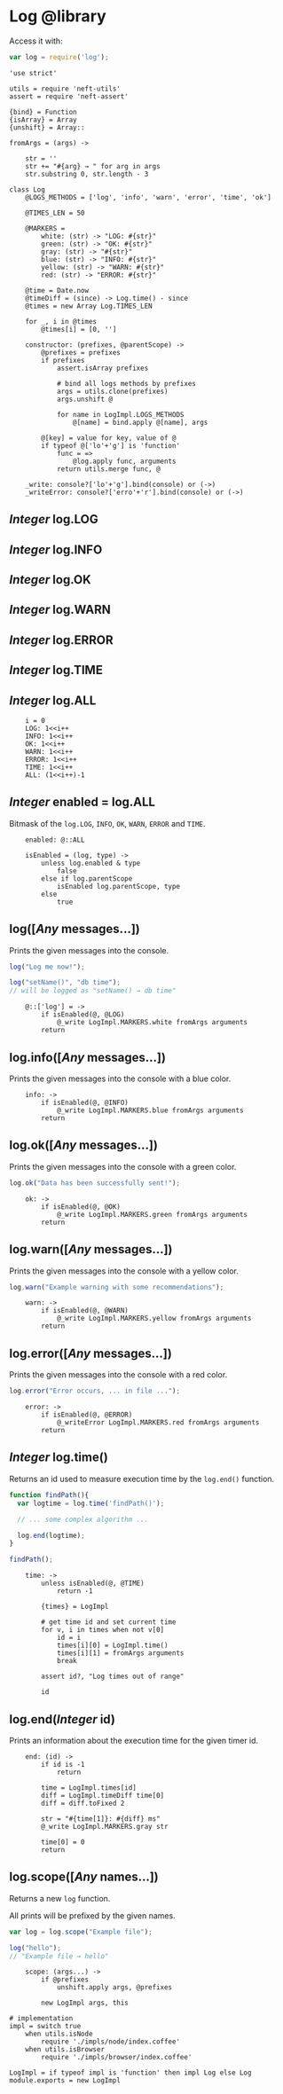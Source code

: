 Log @library
============

Access it with:
```javascript
var log = require('log');
```

	'use strict'

	utils = require 'neft-utils'
	assert = require 'neft-assert'

	{bind} = Function
	{isArray} = Array
	{unshift} = Array::

	fromArgs = (args) ->

		str = ''
		str += "#{arg} → " for arg in args
		str.substring 0, str.length - 3

	class Log
		@LOGS_METHODS = ['log', 'info', 'warn', 'error', 'time', 'ok']

		@TIMES_LEN = 50

		@MARKERS =
			white: (str) -> "LOG: #{str}"
			green: (str) -> "OK: #{str}"
			gray: (str) -> "#{str}"
			blue: (str) -> "INFO: #{str}"
			yellow: (str) -> "WARN: #{str}"
			red: (str) -> "ERROR: #{str}"

		@time = Date.now
		@timeDiff = (since) -> Log.time() - since
		@times = new Array Log.TIMES_LEN

		for _, i in @times
			@times[i] = [0, '']

		constructor: (prefixes, @parentScope) ->
			@prefixes = prefixes
			if prefixes
				assert.isArray prefixes

				# bind all logs methods by prefixes
				args = utils.clone(prefixes)
				args.unshift @

				for name in LogImpl.LOGS_METHODS
					@[name] = bind.apply @[name], args

			@[key] = value for key, value of @
			if typeof @['lo'+'g'] is 'function'
				func = =>
					@log.apply func, arguments
				return utils.merge func, @

		_write: console?['lo'+'g'].bind(console) or (->)
		_writeError: console?['erro'+'r'].bind(console) or (->)

*Integer* log.LOG
-----------------

*Integer* log.INFO
------------------

*Integer* log.OK
----------------

*Integer* log.WARN
------------------

*Integer* log.ERROR
-------------------

*Integer* log.TIME
------------------

*Integer* log.ALL
-----------------

		i = 0
		LOG: 1<<i++
		INFO: 1<<i++
		OK: 1<<i++
		WARN: 1<<i++
		ERROR: 1<<i++
		TIME: 1<<i++
		ALL: (1<<i++)-1

*Integer* enabled = log.ALL
---------------------------

Bitmask of the `log.LOG`, `INFO`, `OK`, `WARN`, `ERROR` and `TIME`.

		enabled: @::ALL

		isEnabled = (log, type) ->
			unless log.enabled & type
				false
			else if log.parentScope
				isEnabled log.parentScope, type
			else
				true

log([*Any* messages...])
------------------------

Prints the given messages into the console.

```javascript
log("Log me now!");

log("setName()", "db time");
// will be logged as "setName() → db time"
```

		@::['log'] = ->
			if isEnabled(@, @LOG)
				@_write LogImpl.MARKERS.white fromArgs arguments
			return

log.info([*Any* messages...])
-----------------------------

Prints the given messages into the console with a blue color.

		info: ->
			if isEnabled(@, @INFO)
				@_write LogImpl.MARKERS.blue fromArgs arguments
			return

log.ok([*Any* messages...])
---------------------------

Prints the given messages into the console with a green color.

```javascript
log.ok("Data has been successfully sent!");
```

		ok: ->
			if isEnabled(@, @OK)
				@_write LogImpl.MARKERS.green fromArgs arguments
			return

log.warn([*Any* messages...])
-----------------------------

Prints the given messages into the console with a yellow color.

```javascript
log.warn("Example warning with some recommendations");
```

		warn: ->
			if isEnabled(@, @WARN)
				@_write LogImpl.MARKERS.yellow fromArgs arguments
			return

log.error([*Any* messages...])
------------------------------

Prints the given messages into the console with a red color.

```javascript
log.error("Error occurs, ... in file ...");
```

		error: ->
			if isEnabled(@, @ERROR)
				@_writeError LogImpl.MARKERS.red fromArgs arguments
			return

*Integer* log.time()
--------------------

Returns an id used to measure execution time by the `log.end()` function.

```javascript
function findPath(){
  var logtime = log.time('findPath()');

  // ... some complex algorithm ...

  log.end(logtime);
}

findPath();
```

		time: ->
			unless isEnabled(@, @TIME)
				return -1

			{times} = LogImpl

			# get time id and set current time
			for v, i in times when not v[0]
				id = i
				times[i][0] = LogImpl.time()
				times[i][1] = fromArgs arguments
				break

			assert id?, "Log times out of range"

			id

log.end(*Integer* id)
---------------------

Prints an information about the execution time for the given timer id.

		end: (id) ->
			if id is -1
				return

			time = LogImpl.times[id]
			diff = LogImpl.timeDiff time[0]
			diff = diff.toFixed 2

			str = "#{time[1]}: #{diff} ms"
			@_write LogImpl.MARKERS.gray str

			time[0] = 0
			return

log.scope([*Any* names...])
---------------------------

Returns a new `log` function.

All prints will be prefixed by the given names.

```javascript
var log = log.scope("Example file");

log("hello");
// "Example file → hello"
```

		scope: (args...) ->
			if @prefixes
				unshift.apply args, @prefixes

			new LogImpl args, this

	# implementation
	impl = switch true
		when utils.isNode
			require './impls/node/index.coffee'
		when utils.isBrowser
			require './impls/browser/index.coffee'

	LogImpl = if typeof impl is 'function' then impl Log else Log
	module.exports = new LogImpl
